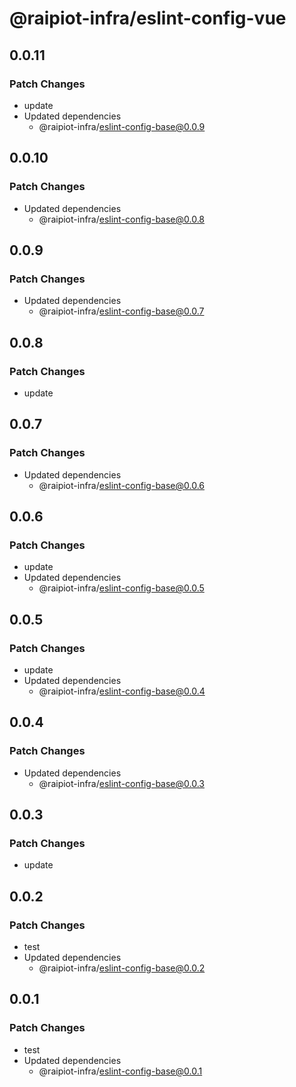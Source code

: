# @raipiot-infra/eslint-config-vue

## 0.0.11

### Patch Changes

- update
- Updated dependencies
  - @raipiot-infra/eslint-config-base@0.0.9

## 0.0.10

### Patch Changes

- Updated dependencies
  - @raipiot-infra/eslint-config-base@0.0.8

## 0.0.9

### Patch Changes

- Updated dependencies
  - @raipiot-infra/eslint-config-base@0.0.7

## 0.0.8

### Patch Changes

- update

## 0.0.7

### Patch Changes

- Updated dependencies
  - @raipiot-infra/eslint-config-base@0.0.6

## 0.0.6

### Patch Changes

- update
- Updated dependencies
  - @raipiot-infra/eslint-config-base@0.0.5

## 0.0.5

### Patch Changes

- update
- Updated dependencies
  - @raipiot-infra/eslint-config-base@0.0.4

## 0.0.4

### Patch Changes

- Updated dependencies
  - @raipiot-infra/eslint-config-base@0.0.3

## 0.0.3

### Patch Changes

- update

## 0.0.2

### Patch Changes

- test
- Updated dependencies
  - @raipiot-infra/eslint-config-base@0.0.2

## 0.0.1

### Patch Changes

- test
- Updated dependencies
  - @raipiot-infra/eslint-config-base@0.0.1
